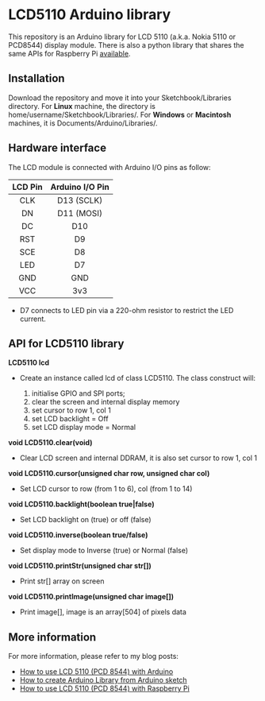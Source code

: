 # LCD5110 Arduino library
This repository is an Arduino library for LCD 5110 (a.k.a. Nokia 5110 or PCD8544) display module. There is also a python library that shares the same APIs for Raspberry Pi [available](https://github.com/e-tinkers/LCD-5110-Raspberry-Library).

## Installation

Download the repository and move it into your Sketchbook/Libraries directory. For **Linux** machine, the directory is home/username/Sketchbook/Libraries/. For **Windows** or **Macintosh** machines, it is Documents/Arduino/Libraries/.

## Hardware interface

The LCD module is connected with Arduino I/O pins as follow:

|**LCD Pin** |**Arduino I/O Pin** |
|:----------:|:------------------:|  
|CLK|D13 (SCLK)|
|DN|D11 (MOSI)|  
|DC|D10|
|RST|D9|  
|SCE|D8|  
|LED|D7|  
|GND|GND|  
|VCC|3v3|

* D7 connects to LED pin via a 220-ohm resistor to restrict the LED current.

## API for LCD5110 library


**LCD5110 lcd**
- Create an instance called lcd of class LCD5110\. The class construct will:

    1. initialise GPIO and SPI ports;
    2. clear the screen and internal display memory
    3. set cursor to row 1, col 1
    4. set LCD backlight = Off
    5. set LCD display mode = Normal


**void LCD5110.clear(void)**
- Clear LCD screen and internal DDRAM, it is also set cursor to row 1, col 1


**void LCD5110.cursor(unsigned char row, unsigned char col)**
- Set LCD cursor to row (from 1 to 6), col (from 1 to 14)


**void LCD5110.backlight(boolean true|false)**
- Set LCD backlight on (true) or off (false)


**void LCD5110.inverse(boolean true/false)**
- Set display mode to Inverse (true) or Normal (false)


**void LCD5110.printStr(unsigned char str[])**
- Print str[] array on screen


**void LCD5110.printImage(unsigned char image[])**
- Print image[], image is an array[504] of pixels data

## More information

For more information, please refer to my blog posts:
- [How to use LCD 5110 (PCD 8544) with Arduino](https://www.e-tinkers.com/2017/11/how-to-use-lcd-5110-pcd-8544-with-arduino/)
- [How to create Arduino Library from Arduino sketch](https://www.e-tinkers.com/2017/12/how-to-create-arduino-library-from-arduino-sketch/)
- [How to use LCD 5110 (PCD 8544) with Raspberry Pi](https://www.e-tinkers.com/2017/11/how-to-use-lcd-5110-pcd-8544-with-raspberry-pi/)
